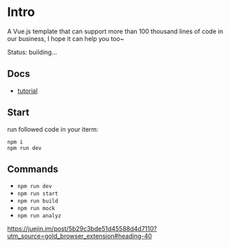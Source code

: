 # Intro

A Vue.js template that can support more than 100 thousand lines of code in our business, I hope it can help you too~

Status: building...

## Docs

- [tutorial](https://github.com/wu529778790/study/blob/master/vue-develop-template/docs/tutorial.md)

## Start

run followed code in your iterm:

```
npm i
npm run dev
```

## Commands

- `npm run dev`
- `npm run start`
- `npm run build`
- `npm run mock`
- `npm run analyz`

https://juejin.im/post/5b29c3bde51d45588d4d7110?utm_source=gold_browser_extension#heading-40
